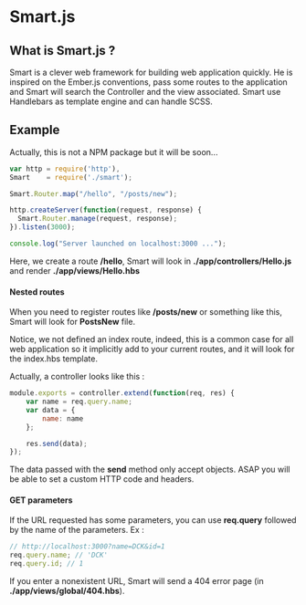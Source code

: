 Smart.js
=========

## What is Smart.js ?

Smart is a clever web framework for building web application quickly. He is inspired on the Ember.js conventions, pass some routes to the application and Smart will search the Controller and the view associated.
Smart use Handlebars as template engine and can handle SCSS.


## Example
Actually, this is not a NPM package but it will be soon...

```javascript
var http = require('http'),
Smart    = require('./smart');

Smart.Router.map("/hello", "/posts/new");

http.createServer(function(request, response) {
  Smart.Router.manage(request, response);
}).listen(3000);

console.log("Server launched on localhost:3000 ...");
```

Here, we create a route **/hello**, Smart will look in **./app/controllers/Hello.js** and render **./app/views/Hello.hbs**
#### Nested routes
When you need to register routes like **/posts/new** or something like this, Smart will look for **PostsNew** file.

Notice, we not defined an index route, indeed, this is a common case for all web application so it implicitly add to your current routes, and it will look for the index.hbs template.

Actually, a controller looks like this :
```javascript
module.exports = controller.extend(function(req, res) {
	var name = req.query.name;
	var data = {
		name: name
	};

	res.send(data);
});
```
The data passed with the **send** method only accept objects. 
ASAP you will be able to set a custom HTTP code and headers.

#### GET parameters
If the URL requested has some parameters, you can use **req.query** followed by the name of the parameters. Ex :
```javascript
// http://localhost:3000?name=DCK&id=1
req.query.name; // 'DCK'
req.query.id; // 1
```

If you enter a nonexistent URL, Smart will send a 404 error page (in **./app/views/global/404.hbs**).



